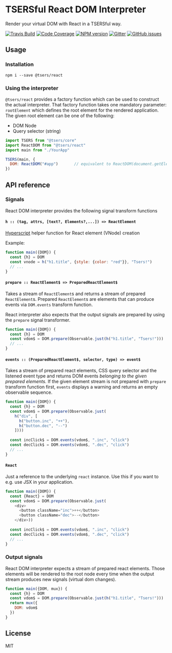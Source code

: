 # TSERSful React DOM Interpreter

Render your virtual DOM with React in a TSERSful way.

[![Travis Build](https://img.shields.io/travis/tsers-js/react/master.svg?style=flat-square)](https://travis-ci.org/tsers-js/react)
[![Code Coverage](https://img.shields.io/codecov/c/github/tsers-js/react/master.svg?style=flat-square)](https://codecov.io/github/tsers-js/react)
[![NPM version](https://img.shields.io/npm/v/@tsers/react.svg?style=flat-square)](https://www.npmjs.com/package/@tsers/react)
[![Gitter](https://img.shields.io/gitter/room/tsers-js/chat.js.svg?style=flat-square)](https://gitter.im/tsers-js/chat)
[![GitHub issues](https://img.shields.io/badge/issues-%40tsers%2Fcore-blue.svg?style=flat-square)](https://github.com/tsers-js/core/issues)

## Usage

### Installation

```
npm i --save @tsers/react
``` 

### Using the interpreter

`@tsers/react` provides a factory function which can be used to construct the actual
interpreter. That factory function takes one mandatory parameter: `rootElement` which
defines the root element for the rendered application. The given root element can 
be one of the following:

* DOM Node
* Query selector (string)

```javascript
import TSERS from "@tsers/core"
import ReactDOM from "@tsers/react"
import main from "./YourApp"

TSERS(main, {
  DOM: ReactDOM("#app")       // equivalent to ReactDOM(document.getElementById("app"))
})
```

## API reference

### Signals

React DOM interpreter provides the following signal transform functions

#### `h :: (tag, attrs, [text?, Elements?,...]) => ReactElement`

[Hyperscript](https://github.com/dominictarr/hyperscript) helper function for
React element (VNode) creation

Example:
```javascript
function main({DOM}) {
  const {h} = DOM
  const vnode = h("h1.title", {style: {color: "red"}}, "Tsers!")
  // ...
}
```

#### `prepare :: ReactElement$ => PreparedReactElement$` 

Takes a stream of `ReactElement`s and returns a stream of prepared `ReactElement`s. 
Prepared `ReactElement`s are elements that can produce events via `DOM.events` 
transform function. 

React interpreter also expects that the output signals are prepared by using the
`prepare` signal transformer.

```javascript 
function main({DOM}) {
  const {h} = DOM 
  const vdom$ = DOM.prepare(Observable.just(h("h1.title", "Tsers!")))
  // ...
}
``` 

#### `events :: (PreparedReactElement$, selector, type) => event$`

Takes a stream of prepared react elements, CSS query selector and the listened 
event type and returns DOM events *belonging to the given prepared elements.* 
If the given element stream is not prepared with `prepare` transform function first, 
`events` displays a warning and returns an empty observable sequence.

```javascript
function main({DOM}) {
  const {h} = DOM 
  const vdom$ = DOM.prepare(Observable.just(
    h("div", [
      h("button.inc", "++"),
      h("button.dec", "--")
    ])))
  
  const incClick$ = DOM.events(vdom$, ".inc", "click")
  const decClick$ = DOM.events(vdom$, ".dec", "click")
  // ...
}
```

#### `React`

Just a reference to the underlying `react` instance. Use this if you want to 
e.g. use JSX in your application.

```javascript
function main({DOM}) {
  const {React} = DOM 
  const vdom$ = DOM.prepare(Observable.just(
    <div>
      <button className="inc">++</button>
      <button className="dec">--</button>
    </div>))
  
  const incClick$ = DOM.events(vdom$, ".inc", "click")
  const decClick$ = DOM.events(vdom$, ".dec", "click")
  // ...
}
```

### Output signals

React DOM interpreter expects a stream of prepared react elements. Those elements
will be rendered to the root node every time when the output stream produces new
signals (virtual dom changes).

```javascript
function main({DOM, mux}) {
  const {h} = DOM
  const vdom$ = DOM.prepare(Observable.just(h("h1.title", "Tsers!")))
  return mux({
    DOM: vdom$
  })
}
```


## License

MIT

